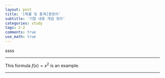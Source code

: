 ```yaml
---
layout: post
title: '[확률 및 통계]총정리'
subtitle: '기말 내용 개념 정리'
categories: study
tags: 2-2
comments: true
use_math: true
---
```


ssss

---

This formula $f(x) = x^2$ is an example.

---
